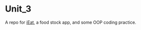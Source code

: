 # Unit_3

A repo for [iEat](https://github.com/cathymonkey/Unit_3/blob/main/iEat_foodStockApp/iEat.md), a food stock app, and some OOP coding practice.

